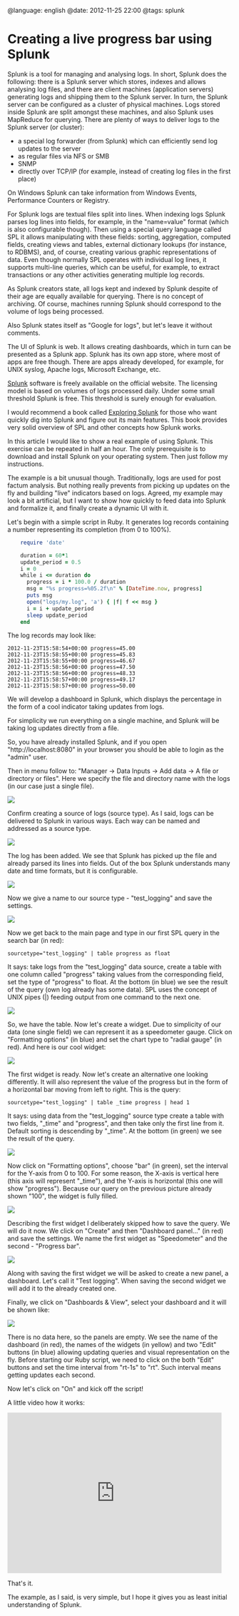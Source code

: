 @language: english
@date: 2012-11-25 22:00
@tags: splunk

Creating a live progress bar using Splunk
=========================================

Splunk is a tool for managing and analysing logs. In short, Splunk does the following: there is a Splunk server which stores, indexes and allows analysing log files, and there are client machines (application servers) generating logs and shipping them to the Splunk server. In turn, the Splunk server can be configured as a cluster of physical machines. Logs stored inside Splunk are split amongst these machines, and also Splunk uses MapReduce for querying. There are plenty of ways to deliver logs to the Splunk server (or cluster):

* a special log forwarder (from Splunk) which can efficiently send log updates to the server
* as regular files via NFS or SMB
* SNMP
* directly over TCP/IP (for example, instead of creating log files in the first place)

On Windows Splunk can take information from Windows Events, Performance Counters or Registry. 

For Splunk logs are textual files split into lines. When indexing logs Splunk parses log lines into fields, for example, in the "name=value" format (which is also configurable though). Then using a special query language called SPL it allows manipulating with these fields: sorting, aggregation, computed fields, creating views and tables, external dictionary lookups (for instance, to RDBMS), and, of course, creating various graphic representations of data. Even though normally SPL operates with individual log lines, it supports multi-line queries, which can be useful, for example, to extract transactions or any other activities generating multiple log records.

As Splunk creators state, all logs kept and indexed by Splunk despite of their age are equally available for querying. There is no concept of archiving. Of course, machines running Splunk should correspond to the volume of logs being processed.

Also Splunk states itself as "Google for logs", but let's leave it without comments.

The UI of Splunk is web. It allows creating dashboards, which in turn can be presented as a Splunk app. Splunk has its own app store, where most of apps are free though. There are apps already developed, for example, for UNIX syslog, Apache logs, Microsoft Exchange, etc.

[Splunk][] software is freely available on the official website. The licensing model is based on volumes of logs processed daily. Under some small threshold Splunk is free. This threshold is surely enough for evaluation.

[Splunk]: http://www.splunk.com/

I would recommend a book called [Exploring Splunk][] for those who want quickly dig into Splunk and figure out its main features. This book provides very solid overview of SPL and other concepts how Splunk works.

[Exploring Splunk]: http://www.splunk.com/goto/book

In this article I would like to show a real example of using Splunk. This exercise can be repeated in half an hour. The only prerequisite is to download and install Splunk on your operating system. Then just follow my instructions.

The example is a bit unusual though. Traditionally, logs are used for post factum analysis. But nothing really prevents from picking up updates on the fly and building "live" indicators based on logs. Agreed, my example may look a bit artificial, but I want to show how quickly to feed data into Splunk and formalize it, and finally create a dynamic UI with it.

Let's begin with a simple script in Ruby. It generates log records containing a number representing its completion (from 0 to 100%).

``` ruby
    require 'date'

    duration = 60*1
    update_period = 0.5
    i = 0
    while i <= duration do
      progress = i * 100.0 / duration
      msg = "%s progress=%05.2f\n" % [DateTime.now, progress]
      puts msg
      open("logs/my.log", 'a') { |f| f << msg }
      i = i + update_period
      sleep update_period
    end
```

The log records may look like:

    2012-11-23T15:58:54+00:00 progress=45.00
    2012-11-23T15:58:55+00:00 progress=45.83
    2012-11-23T15:58:55+00:00 progress=46.67
    2012-11-23T15:58:56+00:00 progress=47.50
    2012-11-23T15:58:56+00:00 progress=48.33
    2012-11-23T15:58:57+00:00 progress=49.17
    2012-11-23T15:58:57+00:00 progress=50.00

We will develop a dashboard in Splunk, which displays the percentage in the form of a cool indicator taking updates from logs.

For simplicity we run everything on a single machine, and Splunk will be taking log updates directly from a file.

So, you have already installed Splunk, and if you open "http://localhost:8080" in your browser you should be able to login as the "admin" user.

Then in menu follow to: "Manager -> Data Inputs -> Add data -> A file or directory or files". Here we specify the file and directory name with the logs (in our case just a single file).

![](01-adding-log.png)

Confirm creating a source of logs (source type). As I said, logs can be delivered to Splunk in various ways. Each way can be named and addressed as a source type.

![](02-data-source-creation.png)

The log has been added. We see that Splunk has picked up the file and already parsed its lines into fields. Out of the box Splunk understands many date and time formats, but it is configurable.

![](03-data-source-check.png)

Now we give a name to our source type - "test_logging" and save the settings.

![](04-data-source-name.png)

Now we get back to the main page and type in our first SPL query in the search bar (in red):

    sourcetype="test_logging" | table progress as float
    
It says: take logs from the "test_logging" data source, create a table with one column called "progress" taking values from the corresponding field, set the type of "progress" to float. At the bottom (in blue) we see the result of the query (own log already has some data). SPL uses the concept of UNIX pipes (|) feeding output from one command to the next one.

![](05-radial-gauge-query.png)

So, we have the table. Now let's create a widget. Due to simplicity of our data (one single field) we can represent it as a speedometer gauge. Click on "Formatting options" (in blue) and set the chart type to "radial gauge" (in red). And here is our cool widget:

![](06-radial-gauge-widget.png)

The first widget is ready. Now let's create an alternative one looking differently. It will also represent the value of the progress but in the form of a horizontal bar moving from left to right. This is the query:

    sourcetype="test_logging" | table _time progress | head 1

It says: using data from the "test_logging" source type create a table with two fields, "_time" and "progress", and then take only the first line from it. Default sorting is descending by "_time". At the bottom (in green) we see the result of the query.

![](07-bar-chart-query.png)

Now click on "Formatting options", choose "bar" (in green), set the interval for the Y-axis from 0 to 100. For some reason, the X-axis is vertical here (this axis will represent "_time"), and the Y-axis is horizontal (this one will show "progress"). Because our query on the previous picture already shown "100", the widget is fully filled.

![](08-chart-type-bar.png)

Describing the first widget I deliberately skipped how to save the query. We will do it now. We click on "Create" and then "Dashboard panel..." (in red) and save the settings. We name the first widget as "Speedometer" and the second - "Progress bar".

![](09-create-dashboard-button.png)

Along with saving the first widget we will be asked to create a new panel, a dashboard. Let's call it "Test logging". When saving the second widget we will add it to the already created one.

Finally, we click on "Dashboards & View", select your dashboard and it will be shown like:

![](10-dashboard-layout.png)

There is no data here, so the panels are empty. We see the name of the dashboard (in red), the names of the widgets (in yellow) and two "Edit" buttons (in blue) allowing updating queries and visual representation on the fly. Before starting our Ruby script, we need to click on the both "Edit" buttons and set the time interval from "rt-1s" to "rt". Such interval means getting updates each second.

Now let's click on "On" and kick off the script!

A little video how it works:

<iframe width="480" height="360" src="http://www.youtube.com/embed/wPh7dm5brWg" frameborder="0" allowfullscreen></iframe>

That's it.

The example, as I said, is very simple, but I hope it gives you as least initial understanding of Splunk.
